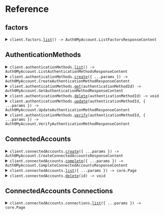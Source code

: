 # Reference

## factors

<details><summary><code>client.factors.<a href="/src/api/resources/factors/client/Client.ts">list</a>() -> Auth0MyAccount.ListFactorsResponseContent</code></summary>
<dl>
<dd>

#### 📝 Description

<dl>
<dd>

<dl>
<dd>

List of factors enabled for the Auth0 tenant and available for enrollment by this user.

</dd>
</dl>
</dd>
</dl>

#### 🔌 Usage

<dl>
<dd>

<dl>
<dd>

```typescript
await client.factors.list();
```

</dd>
</dl>
</dd>
</dl>

#### ⚙️ Parameters

<dl>
<dd>

<dl>
<dd>

**requestOptions:** `Factors.RequestOptions`

</dd>
</dl>
</dd>
</dl>

</dd>
</dl>
</details>

## AuthenticationMethods

<details><summary><code>client.authenticationMethods.<a href="/src/api/resources/authenticationMethods/client/Client.ts">list</a>() -> Auth0MyAccount.ListAuthenticationMethodsResponseContent</code></summary>
<dl>
<dd>

#### 📝 Description

<dl>
<dd>

<dl>
<dd>

Retrieve detailed list of authentication methods belonging to the authenticated user.

</dd>
</dl>
</dd>
</dl>

#### 🔌 Usage

<dl>
<dd>

<dl>
<dd>

```typescript
await client.authenticationMethods.list();
```

</dd>
</dl>
</dd>
</dl>

#### ⚙️ Parameters

<dl>
<dd>

<dl>
<dd>

**requestOptions:** `AuthenticationMethods.RequestOptions`

</dd>
</dl>
</dd>
</dl>

</dd>
</dl>
</details>

<details><summary><code>client.authenticationMethods.<a href="/src/api/resources/authenticationMethods/client/Client.ts">create</a>({ ...params }) -> Auth0MyAccount.CreateAuthenticationMethodResponseContent</code></summary>
<dl>
<dd>

#### 📝 Description

<dl>
<dd>

<dl>
<dd>

Start the enrollment of a supported authentication method.

</dd>
</dl>
</dd>
</dl>

#### 🔌 Usage

<dl>
<dd>

<dl>
<dd>

```typescript
await client.authenticationMethods.create({
    type: "passkey",
});
```

</dd>
</dl>
</dd>
</dl>

#### ⚙️ Parameters

<dl>
<dd>

<dl>
<dd>

**request:** `Auth0MyAccount.CreateAuthenticationMethodRequestContent`

</dd>
</dl>

<dl>
<dd>

**requestOptions:** `AuthenticationMethods.RequestOptions`

</dd>
</dl>
</dd>
</dl>

</dd>
</dl>
</details>

<details><summary><code>client.authenticationMethods.<a href="/src/api/resources/authenticationMethods/client/Client.ts">get</a>(authenticationMethodId) -> Auth0MyAccount.GetAuthenticationMethodResponseContent</code></summary>
<dl>
<dd>

#### 📝 Description

<dl>
<dd>

<dl>
<dd>

Retrieves a single authentication method belonging to the authenticated user.

</dd>
</dl>
</dd>
</dl>

#### 🔌 Usage

<dl>
<dd>

<dl>
<dd>

```typescript
await client.authenticationMethods.get("authentication_method_id");
```

</dd>
</dl>
</dd>
</dl>

#### ⚙️ Parameters

<dl>
<dd>

<dl>
<dd>

**authenticationMethodId:** `Auth0MyAccount.PathAuthenticationMethodId` — Authentication Method ID. This value is part of the Location header returned when creating an authentication method. It should be used as it is, without any modifications.

</dd>
</dl>

<dl>
<dd>

**requestOptions:** `AuthenticationMethods.RequestOptions`

</dd>
</dl>
</dd>
</dl>

</dd>
</dl>
</details>

<details><summary><code>client.authenticationMethods.<a href="/src/api/resources/authenticationMethods/client/Client.ts">delete</a>(authenticationMethodId) -> void</code></summary>
<dl>
<dd>

#### 📝 Description

<dl>
<dd>

<dl>
<dd>

Deletes a single authentication method belonging to the authenticated user.

</dd>
</dl>
</dd>
</dl>

#### 🔌 Usage

<dl>
<dd>

<dl>
<dd>

```typescript
await client.authenticationMethods.delete("authentication_method_id");
```

</dd>
</dl>
</dd>
</dl>

#### ⚙️ Parameters

<dl>
<dd>

<dl>
<dd>

**authenticationMethodId:** `Auth0MyAccount.PathAuthenticationMethodId` — Authentication Method ID. This value is part of the Location header returned when creating an authentication method. It should be used as it is, without any modifications.

</dd>
</dl>

<dl>
<dd>

**requestOptions:** `AuthenticationMethods.RequestOptions`

</dd>
</dl>
</dd>
</dl>

</dd>
</dl>
</details>

<details><summary><code>client.authenticationMethods.<a href="/src/api/resources/authenticationMethods/client/Client.ts">update</a>(authenticationMethodId, { ...params }) -> Auth0MyAccount.UpdateAuthenticationMethodResponseContent</code></summary>
<dl>
<dd>

#### 📝 Description

<dl>
<dd>

<dl>
<dd>

Updates a single authentication method

</dd>
</dl>
</dd>
</dl>

#### 🔌 Usage

<dl>
<dd>

<dl>
<dd>

```typescript
await client.authenticationMethods.update("authentication_method_id");
```

</dd>
</dl>
</dd>
</dl>

#### ⚙️ Parameters

<dl>
<dd>

<dl>
<dd>

**authenticationMethodId:** `Auth0MyAccount.PathAuthenticationMethodId` — Authentication Method ID. This value is part of the Location header returned when creating an authentication method. It should be used as it is, without any modifications.

</dd>
</dl>

<dl>
<dd>

**request:** `Auth0MyAccount.UpdateAuthenticationMethodRequestContent`

</dd>
</dl>

<dl>
<dd>

**requestOptions:** `AuthenticationMethods.RequestOptions`

</dd>
</dl>
</dd>
</dl>

</dd>
</dl>
</details>

<details><summary><code>client.authenticationMethods.<a href="/src/api/resources/authenticationMethods/client/Client.ts">verify</a>(authenticationMethodId, { ...params }) -> Auth0MyAccount.VerifyAuthenticationMethodResponseContent</code></summary>
<dl>
<dd>

#### 📝 Description

<dl>
<dd>

<dl>
<dd>

Confirm the enrollment of a supported authentication method.

</dd>
</dl>
</dd>
</dl>

#### 🔌 Usage

<dl>
<dd>

<dl>
<dd>

```typescript
await client.authenticationMethods.verify("authentication_method_id", {
    auth_session: "auth_session",
    authn_response: {
        id: "id",
        rawId: "rawId",
        response: {
            attestationObject: "attestationObject",
            clientDataJSON: "clientDataJSON",
        },
        type: "public-key",
    },
});
```

</dd>
</dl>
</dd>
</dl>

#### ⚙️ Parameters

<dl>
<dd>

<dl>
<dd>

**authenticationMethodId:** `Auth0MyAccount.PathAuthenticationMethodId` — Authentication Method ID. This value is part of the Location header returned when creating an authentication method. It should be used as it is, without any modifications.

</dd>
</dl>

<dl>
<dd>

**request:** `Auth0MyAccount.VerifyAuthenticationMethodRequestContent`

</dd>
</dl>

<dl>
<dd>

**requestOptions:** `AuthenticationMethods.RequestOptions`

</dd>
</dl>
</dd>
</dl>

</dd>
</dl>
</details>

## ConnectedAccounts

<details><summary><code>client.connectedAccounts.<a href="/src/api/resources/connectedAccounts/client/Client.ts">create</a>({ ...params }) -> Auth0MyAccount.CreateConnectedAccountsResponseContent</code></summary>
<dl>
<dd>

#### 📝 Description

<dl>
<dd>

<dl>
<dd>

Start an authorization flow to link the authenticated user's account with an external identity provider.

</dd>
</dl>
</dd>
</dl>

#### 🔌 Usage

<dl>
<dd>

<dl>
<dd>

```typescript
await client.connectedAccounts.create({
    connection: "connection",
    redirect_uri: "redirect_uri",
});
```

</dd>
</dl>
</dd>
</dl>

#### ⚙️ Parameters

<dl>
<dd>

<dl>
<dd>

**request:** `Auth0MyAccount.CreateConnectedAccountsRequestContent`

</dd>
</dl>

<dl>
<dd>

**requestOptions:** `ConnectedAccounts.RequestOptions`

</dd>
</dl>
</dd>
</dl>

</dd>
</dl>
</details>

<details><summary><code>client.connectedAccounts.<a href="/src/api/resources/connectedAccounts/client/Client.ts">complete</a>({ ...params }) -> Auth0MyAccount.CompleteConnectedAccountsResponseContent</code></summary>
<dl>
<dd>

#### 📝 Description

<dl>
<dd>

<dl>
<dd>

Complete a previously started authorization flow to link the authenticated user's account with an external identity provider.

</dd>
</dl>
</dd>
</dl>

#### 🔌 Usage

<dl>
<dd>

<dl>
<dd>

```typescript
await client.connectedAccounts.complete({
    auth_session: "auth_session",
    connect_code: "connect_code",
    redirect_uri: "redirect_uri",
});
```

</dd>
</dl>
</dd>
</dl>

#### ⚙️ Parameters

<dl>
<dd>

<dl>
<dd>

**request:** `Auth0MyAccount.CompleteConnectedAccountsRequestContent`

</dd>
</dl>

<dl>
<dd>

**requestOptions:** `ConnectedAccounts.RequestOptions`

</dd>
</dl>
</dd>
</dl>

</dd>
</dl>
</details>

<details><summary><code>client.connectedAccounts.<a href="/src/api/resources/connectedAccounts/client/Client.ts">list</a>({ ...params }) -> core.Page<Auth0MyAccount.ConnectedAccount></code></summary>
<dl>
<dd>

#### 📝 Description

<dl>
<dd>

<dl>
<dd>

Retrieve connected accounts belonging to the authenticated user.

</dd>
</dl>
</dd>
</dl>

#### 🔌 Usage

<dl>
<dd>

<dl>
<dd>

```typescript
const response = await client.connectedAccounts.list({
    connection: "connection",
    from: "from",
    take: 1,
});
for await (const item of response) {
    console.log(item);
}

// Or you can manually iterate page-by-page
let page = await client.connectedAccounts.list({
    connection: "connection",
    from: "from",
    take: 1,
});
while (page.hasNextPage()) {
    page = page.getNextPage();
}
```

</dd>
</dl>
</dd>
</dl>

#### ⚙️ Parameters

<dl>
<dd>

<dl>
<dd>

**request:** `Auth0MyAccount.ListConnectedAccountsRequestParameters`

</dd>
</dl>

<dl>
<dd>

**requestOptions:** `ConnectedAccounts.RequestOptions`

</dd>
</dl>
</dd>
</dl>

</dd>
</dl>
</details>

<details><summary><code>client.connectedAccounts.<a href="/src/api/resources/connectedAccounts/client/Client.ts">delete</a>(id) -> void</code></summary>
<dl>
<dd>

#### 📝 Description

<dl>
<dd>

<dl>
<dd>

Delete a connected account belonging to the authenticated user.

</dd>
</dl>
</dd>
</dl>

#### 🔌 Usage

<dl>
<dd>

<dl>
<dd>

```typescript
await client.connectedAccounts.delete("id");
```

</dd>
</dl>
</dd>
</dl>

#### ⚙️ Parameters

<dl>
<dd>

<dl>
<dd>

**id:** `Auth0MyAccount.ConnectedAccountId` — The unique identifier of the connected account

</dd>
</dl>

<dl>
<dd>

**requestOptions:** `ConnectedAccounts.RequestOptions`

</dd>
</dl>
</dd>
</dl>

</dd>
</dl>
</details>

## ConnectedAccounts Connections

<details><summary><code>client.connectedAccounts.connections.<a href="/src/api/resources/connectedAccounts/resources/connections/client/Client.ts">list</a>({ ...params }) -> core.Page<Auth0MyAccount.ConnectedAccountConnection></code></summary>
<dl>
<dd>

#### 📝 Description

<dl>
<dd>

<dl>
<dd>

Retrieve available connections that can be used for account linking by the authenticated user.

</dd>
</dl>
</dd>
</dl>

#### 🔌 Usage

<dl>
<dd>

<dl>
<dd>

```typescript
const response = await client.connectedAccounts.connections.list({
    from: "from",
    take: 1,
});
for await (const item of response) {
    console.log(item);
}

// Or you can manually iterate page-by-page
let page = await client.connectedAccounts.connections.list({
    from: "from",
    take: 1,
});
while (page.hasNextPage()) {
    page = page.getNextPage();
}
```

</dd>
</dl>
</dd>
</dl>

#### ⚙️ Parameters

<dl>
<dd>

<dl>
<dd>

**request:** `Auth0MyAccount.ListConnectedAccountsConnectionsRequestParameters`

</dd>
</dl>

<dl>
<dd>

**requestOptions:** `Connections.RequestOptions`

</dd>
</dl>
</dd>
</dl>

</dd>
</dl>
</details>
